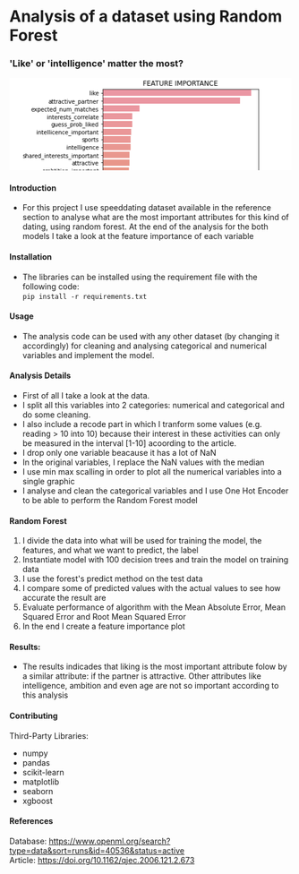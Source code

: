 # Analysis of a dataset using Random Forest
### 'Like' or 'intelligence' matter the most?

![Importance Plot](random_forest.PNG?raw=true "Importance Plot")

#### Introduction
- For this project I use speeddating dataset available in the reference section  to analyse what are the most important attributes for this kind of dating, using random forest. At the end of the analysis for the both models I take a look at the feature importance of each variable


#### Installation

- The libraries can be installed using the requirement file with the following code:  
```pip install -r requirements.txt```

#### Usage

- The analysis code can be used with any other dataset (by changing it accordingly) for cleaning and analysing categorical and numerical variables and implement the model.

#### Analysis Details

- First of all I take a look at the data.
- I split all this variables into 2 categories: numerical and categorical and do some cleaning.
- I also include a recode part in which I tranform some values (e.g. reading > 10 into 10) because their interest in these activities can only be measured in the interval [1-10] acoording to the article.
- I drop only one variable beacause it has a lot of NaN
- In the original variables, I replace the NaN values with the median
- I use min max scalling in order to plot all the numerical variables into a single graphic
- I analyse and clean the categorical variables and I use One Hot Encoder to be able to perform the Random Forest model

#### Random Forest

1. I divide the data into what will be used for training the model, the features, and what we want to predict, the label
2. Instantiate model with 100 decision trees and train the model on training data
3. I use the forest's predict method on the test data
4. I compare some of predicted values with the actual values to see how accurate the result are
5. Evaluate performance of algorithm with the Mean Absolute Error, Mean Squared Error and Root Mean Squared Error
6. In the end I create a feature importance plot

#### Results:

- The results indicades that liking is the most important attribute folow by a similar attribute: if the partner is attractive.
Other attributes like intelligence, ambition and even age are not so important according to this analysis

#### Contributing
Third-Party Libraries:

- numpy
- pandas
- scikit-learn
- matplotlib
- seaborn
- xgboost

#### References
Database: https://www.openml.org/search?type=data&sort=runs&id=40536&status=active  
Article: https://doi.org/10.1162/qjec.2006.121.2.673
